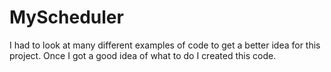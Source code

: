 # MyScheduler
I had to look at many different examples of code to get a better idea for this project.
Once I got a good idea of what to do I created this code.
